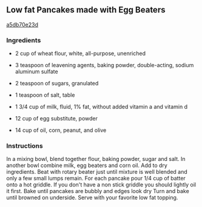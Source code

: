## Low fat Pancakes made with Egg Beaters

[a5db70e23d](http://www.food.com/recipe/low-fat-pancakes-made-with-egg-beaters-85546)

### Ingredients

 - 2 cup of wheat flour, white, all-purpose, unenriched

 - 3 teaspoon of leavening agents, baking powder, double-acting, sodium aluminum sulfate

 - 2 teaspoon of sugars, granulated

 - 1 teaspoon of salt, table

 - 1 3/4 cup of milk, fluid, 1% fat, without added vitamin a and vitamin d

 - 12 cup of egg substitute, powder

 - 14 cup of oil, corn, peanut, and olive

### Instructions

In a mixing bowl, blend together flour, baking powder, sugar and salt. In another bowl combine milk, egg beaters and corn oil. Add to dry ingredients. Beat with rotary beater just until mixture is well blended and only a few small lumps remain. For each pancake pour 1/4 cup of batter onto a hot griddle. If you don't have a non stick griddle you should lightly oil it first. Bake until pancakes are bubbly and edges look dry Turn and bake until browned on underside. Serve with your favorite low fat topping.